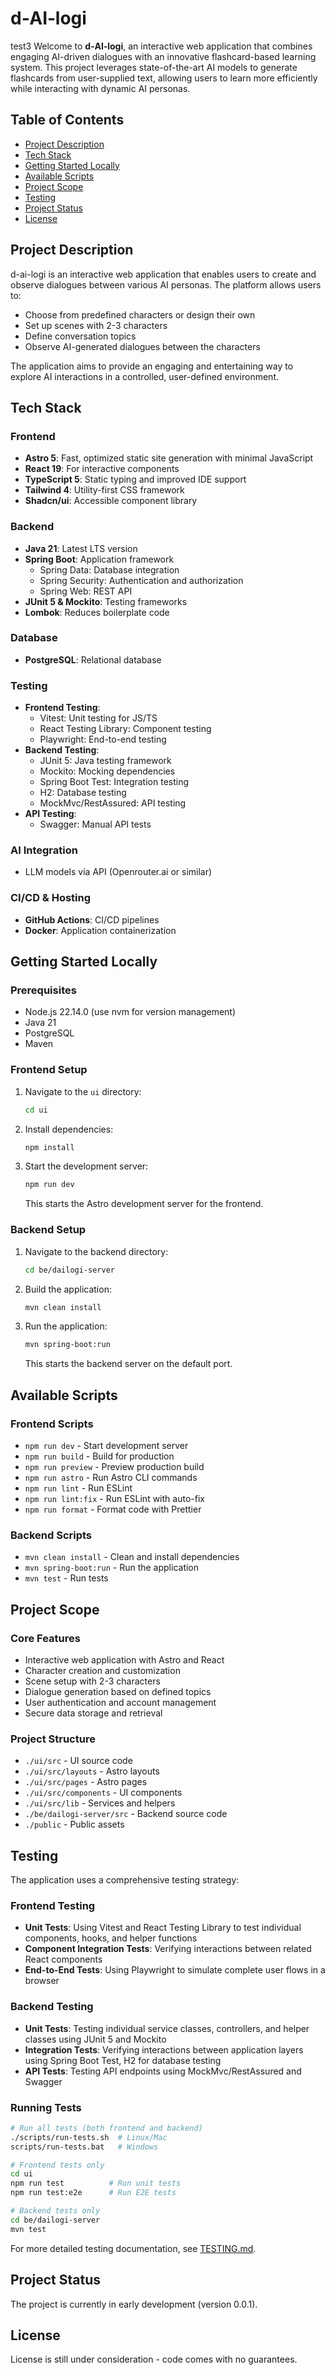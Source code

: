 # d‑AI‑logi

test3
Welcome to **d‑AI‑logi**, an interactive web application that combines engaging AI-driven dialogues with an innovative flashcard-based learning system. This project leverages state-of-the-art AI models to generate flashcards from user-supplied text, allowing users to learn more efficiently while interacting with dynamic AI personas.

## Table of Contents

- [Project Description](#project-description)
- [Tech Stack](#tech-stack)
- [Getting Started Locally](#getting-started-locally)
- [Available Scripts](#available-scripts)
- [Project Scope](#project-scope)
- [Testing](#testing)
- [Project Status](#project-status)
- [License](#license)

## Project Description

d-ai-logi is an interactive web application that enables users to create and observe dialogues between various AI personas. The platform allows users to:

- Choose from predefined characters or design their own
- Set up scenes with 2-3 characters
- Define conversation topics
- Observe AI-generated dialogues between the characters

The application aims to provide an engaging and entertaining way to explore AI interactions in a controlled, user-defined environment.

## Tech Stack

### Frontend
- **Astro 5**: Fast, optimized static site generation with minimal JavaScript
- **React 19**: For interactive components
- **TypeScript 5**: Static typing and improved IDE support
- **Tailwind 4**: Utility-first CSS framework
- **Shadcn/ui**: Accessible component library

### Backend
- **Java 21**: Latest LTS version
- **Spring Boot**: Application framework
  - Spring Data: Database integration
  - Spring Security: Authentication and authorization
  - Spring Web: REST API
- **JUnit 5 & Mockito**: Testing frameworks
- **Lombok**: Reduces boilerplate code

### Database
- **PostgreSQL**: Relational database

### Testing
- **Frontend Testing**:
  - Vitest: Unit testing for JS/TS
  - React Testing Library: Component testing
  - Playwright: End-to-end testing
- **Backend Testing**:
  - JUnit 5: Java testing framework
  - Mockito: Mocking dependencies
  - Spring Boot Test: Integration testing
  - H2: Database testing
  - MockMvc/RestAssured: API testing
- **API Testing**:
  - Swagger: Manual API tests

### AI Integration  
- LLM models via API (Openrouter.ai or similar)

### CI/CD & Hosting
- **GitHub Actions**: CI/CD pipelines
- **Docker**: Application containerization

## Getting Started Locally

### Prerequisites
- Node.js 22.14.0 (use nvm for version management)
- Java 21
- PostgreSQL
- Maven

### Frontend Setup
1. Navigate to the `ui` directory:
   ```bash
   cd ui
   ```

2. Install dependencies:
   ```bash
   npm install
   ```

3. Start the development server:
   ```bash
   npm run dev
   ```
   This starts the Astro development server for the frontend.

### Backend Setup
1. Navigate to the backend directory:
   ```bash
   cd be/dailogi-server
   ```

2. Build the application:
   ```bash
   mvn clean install
   ```

3. Run the application:
   ```bash
   mvn spring-boot:run
   ```
   This starts the backend server on the default port.

## Available Scripts

### Frontend Scripts
- `npm run dev` - Start development server
- `npm run build` - Build for production
- `npm run preview` - Preview production build
- `npm run astro` - Run Astro CLI commands
- `npm run lint` - Run ESLint
- `npm run lint:fix` - Run ESLint with auto-fix
- `npm run format` - Format code with Prettier

### Backend Scripts
- `mvn clean install` - Clean and install dependencies
- `mvn spring-boot:run` - Run the application
- `mvn test` - Run tests

## Project Scope

### Core Features
- Interactive web application with Astro and React
- Character creation and customization
- Scene setup with 2-3 characters
- Dialogue generation based on defined topics
- User authentication and account management
- Secure data storage and retrieval

### Project Structure
- `./ui/src` - UI source code
- `./ui/src/layouts` - Astro layouts
- `./ui/src/pages` - Astro pages
- `./ui/src/components` - UI components
- `./ui/src/lib` - Services and helpers
- `./be/dailogi-server/src` - Backend source code
- `./public` - Public assets

## Testing

The application uses a comprehensive testing strategy:

### Frontend Testing
- **Unit Tests**: Using Vitest and React Testing Library to test individual components, hooks, and helper functions
- **Component Integration Tests**: Verifying interactions between related React components
- **End-to-End Tests**: Using Playwright to simulate complete user flows in a browser

### Backend Testing
- **Unit Tests**: Testing individual service classes, controllers, and helper classes using JUnit 5 and Mockito
- **Integration Tests**: Verifying interactions between application layers using Spring Boot Test, H2 for database testing
- **API Tests**: Testing API endpoints using MockMvc/RestAssured and Swagger

### Running Tests

```bash
# Run all tests (both frontend and backend)
./scripts/run-tests.sh  # Linux/Mac
scripts/run-tests.bat   # Windows

# Frontend tests only
cd ui
npm run test          # Run unit tests
npm run test:e2e      # Run E2E tests

# Backend tests only
cd be/dailogi-server
mvn test
```

For more detailed testing documentation, see [TESTING.md](TESTING.md).

## Project Status

The project is currently in early development (version 0.0.1).

## License

License is still under consideration - code comes with no guarantees.
